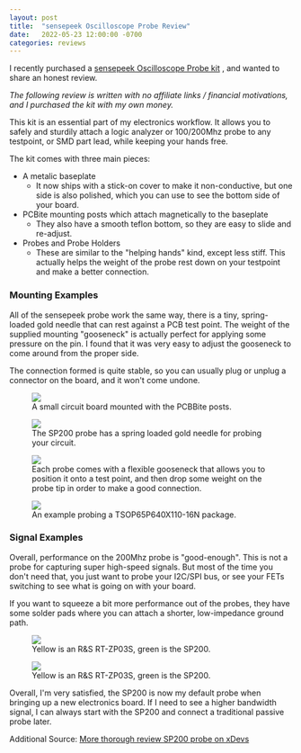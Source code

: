 ```yaml
---
layout: post
title:  "sensepeek Oscilloscope Probe Review"
date:   2022-05-23 12:00:00 -0700
categories: reviews
---
```


I recently purchased
a [sensepeek Oscilloscope Probe kit](https://sensepeek.com/pcbite-kit-with-2x-sp200-200-mhz-handsfree-oscilloscope-probes)
, and wanted to share an honest review.

*The following review
is written with no affiliate links / financial motivations, and I purchased the kit with my own money.*

This kit is an essential part of my electronics workflow. It allows you to safely and sturdily attach a logic analyzer
or 100/200Mhz probe to any testpoint, or SMD part lead, while keeping your hands free.

The kit comes with three main pieces:
 - A metalic baseplate
   - It now ships with a stick-on cover to make it non-conductive, but one side is also polished, which you can
   use to see the bottom side of your board.
 - PCBite mounting posts which attach magnetically to the baseplate
   - They also have a smooth teflon bottom, so they are easy to slide and re-adjust.
 - Probes and Probe Holders
   - These are similar to the "helping hands" kind, except less stiff. This actually helps the weight of the probe
   rest down on your testpoint and make a better connection.

### Mounting Examples

All of the sensepeek probe work the same way, there is a tiny, spring-loaded gold needle that can rest against
a PCB test point. The weight of the supplied mounting "gooseneck" is actually perfect for applying some pressure on the
pin. I found that it was very easy to adjust the gooseneck to come around from the proper side.

The connection formed is quite stable, so you can usually plug or unplug a connector on the board, and it won't come undone.

<figure>
    <img src="{{ site.baseurl | prepend: site.url }}/images/sensepeek/board.jpg"/>
    <figcaption>A small circuit board mounted with the PCBBite posts.</figcaption>
</figure>

<figure>
    <img src="{{ site.baseurl | prepend: site.url }}/images/sensepeek/probe.jpg"/>
    <figcaption>The SP200 probe has a spring loaded gold needle for probing your circuit.</figcaption>
</figure>

<figure>
    <img src="{{ site.baseurl | prepend: site.url }}/images/sensepeek/gooseneck.jpg"/>
    <figcaption>Each probe comes with a flexible gooseneck that allows you to position it onto a test point, and then
drop some weight on the probe tip in order to make a good connection. </figcaption>
</figure>


<figure>
    <img src="{{ site.baseurl | prepend: site.url }}/images/sensepeek/probe_attached.jpg"/>
    <figcaption>An example probing a TSOP65P640X110-16N package.</figcaption>
</figure>

### Signal Examples

Overall, performance on the 200Mhz probe is "good-enough". This is not a probe for capturing super
high-speed signals. But most of the time you don't need that, you just want to probe
your I2C/SPI bus, or see your FETs switching to see what is going on with your board.

If you want to squeeze a bit more performance out of the probes, they have some solder pads where you can attach
a shorter, low-impedance ground path.

<figure>
    <img src="{{ site.baseurl | prepend: site.url }}/images/sensepeek/SCR57.PNG"/>
    <figcaption>Yellow is an R&S RT-ZP03S, green is the SP200.</figcaption>
</figure>

<figure>
    <img src="{{ site.baseurl | prepend: site.url }}/images/sensepeek/SCR59.PNG"/>
    <figcaption>Yellow is an R&S RT-ZP03S, green is the SP200.</figcaption>
</figure>

Overall, I'm very satisfied, the SP200 is now my default probe when bringing up a new electronics board. If I need to
see a higher bandwidth signal, I can always start with the SP200 and connect a traditional passive probe later.

Additional Source: [More thorough review SP200 probe on xDevs](https://xdevs.com/review/sp200/)
